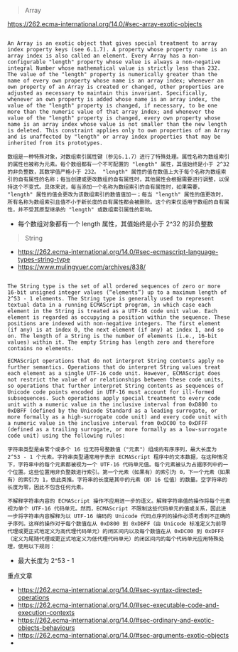 > Array

https://262.ecma-international.org/14.0/#sec-array-exotic-objects

```text

An Array is an exotic object that gives special treatment to array index property keys (see 6.1.7). A property whose property name is an array index is also called an element. Every Array has a non-configurable "length" property whose value is always a non-negative integral Number whose mathematical value is strictly less than 232. The value of the "length" property is numerically greater than the name of every own property whose name is an array index; whenever an own property of an Array is created or changed, other properties are adjusted as necessary to maintain this invariant. Specifically, whenever an own property is added whose name is an array index, the value of the "length" property is changed, if necessary, to be one more than the numeric value of that array index; and whenever the value of the "length" property is changed, every own property whose name is an array index whose value is not smaller than the new length is deleted. This constraint applies only to own properties of an Array and is unaffected by "length" or array index properties that may be inherited from its prototypes.

数组是一种特殊对象，对数组索引属性键（参见6.1.7）进行了特殊处理。属性名称为数组索引的属性也被称为元素。每个数组都有一个不可配置的 "length" 属性，其值始终是小于 2^32 的非负整数，其数学值严格小于 232。 "length" 属性的值在数值上大于每个名称为数组索引的自有属性的名称；每当创建或更改数组的自有属性时，其他属性会根据需要进行调整，以保持这个不变式。具体来说，每当添加一个名称为数组索引的自有属性时，如果需要， "length" 属性的值会更改为该数组索引的数值值加一；每当 "length" 属性的值更改时，所有名称为数组索引且值不小于新长度的自有属性都会被删除。这个约束仅适用于数组的自有属性，并不受其原型继承的 "length" 或数组索引属性的影响。

```

- 每个数组对象都有一个 length 属性，其值始终是小于 2^32 的非负整数


> String

- https://262.ecma-international.org/14.0/#sec-ecmascript-language-types-string-type
- https://www.mulingyuer.com/archives/838/

```text

The String type is the set of all ordered sequences of zero or more 16-bit unsigned integer values (“elements”) up to a maximum length of 2^53 - 1 elements. The String type is generally used to represent textual data in a running ECMAScript program, in which case each element in the String is treated as a UTF-16 code unit value. Each element is regarded as occupying a position within the sequence. These positions are indexed with non-negative integers. The first element (if any) is at index 0, the next element (if any) at index 1, and so on. The length of a String is the number of elements (i.e., 16-bit values) within it. The empty String has length zero and therefore contains no elements.

ECMAScript operations that do not interpret String contents apply no further semantics. Operations that do interpret String values treat each element as a single UTF-16 code unit. However, ECMAScript does not restrict the value of or relationships between these code units, so operations that further interpret String contents as sequences of Unicode code points encoded in UTF-16 must account for ill-formed subsequences. Such operations apply special treatment to every code unit with a numeric value in the inclusive interval from 0xD800 to 0xDBFF (defined by the Unicode Standard as a leading surrogate, or more formally as a high-surrogate code unit) and every code unit with a numeric value in the inclusive interval from 0xDC00 to 0xDFFF (defined as a trailing surrogate, or more formally as a low-surrogate code unit) using the following rules:

字符串类型是由零个或多个 16 位无符号整数值（"元素"）组成的有序序列，最大长度为 2^53 - 1 个元素。字符串类型通常用于表示 ECMAScript 程序中的文本数据，在这种情况下，字符串中的每个元素都被视为一个 UTF-16 代码单元值。每个元素被认为占据序列中的一个位置。这些位置用非负整数进行索引。第一个元素（如果有）的索引为 0，下一个元素（如果有）的索引为 1，依此类推。字符串的长度是其中的元素（即 16 位值）的数量。空字符串的长度为零，因此不包含任何元素。

不解释字符串内容的 ECMAScript 操作不应用进一步的语义。解释字符串值的操作将每个元素视为单个 UTF-16 代码单元。然而，ECMAScript 不限制这些代码单元的值或关系，因此进一步将字符串内容解释为以 UTF-16 编码的 Unicode 代码点序列的操作必须考虑到不正确的子序列。这样的操作对于每个数值在从 0xD800 到 0xDBFF（由 Unicode 标准定义为前导代理或更正式地定义为高代理代码单元）的闭区间内以及每个数值在从 0xDC00 到 0xDFFF（定义为尾随代理或更正式地定义为低代理代码单元）的闭区间内的每个代码单元应用特殊处理，使用以下规则：

```

- 最大长度为 2^53 - 1 


重点文章
- https://262.ecma-international.org/14.0/#sec-syntax-directed-operations
- https://262.ecma-international.org/14.0/#sec-executable-code-and-execution-contexts
- https://262.ecma-international.org/14.0/#sec-ordinary-and-exotic-objects-behaviours
- https://262.ecma-international.org/14.0/#sec-arguments-exotic-objects
- 